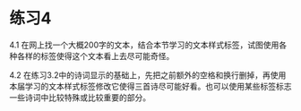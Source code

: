 # 练习4

4.1 在网上找一个大概200字的文本，结合本节学习的文本样式标签，试图使用各种各样的标签使得这个文本看上去尽可能奇怪。

4.2 在练习3.2中的诗词显示的基础上，先把之前额外的空格和换行删掉，再使用本届学习的文本样式标签修改它使得三首诗尽可能好看。也可以使用某些标签标志一些诗词中比较特殊或比较重要的部分。